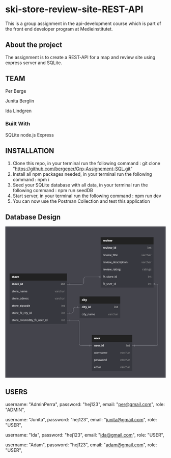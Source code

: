 # ski-store-review-site-REST-API

This is a group assignment in the api-development course which is part of the front end developer program at Medieinstitutet.

## About the project

The assignment is to create a REST-API for a map and review site using express server and SQLite.

## TEAM

Per Berge

Junita Berglin

Ida Lindgren

### Built With

SQLite
node.js
Express

## INSTALLATION

1. Clone this repo, in your terminal run the following command : git clone "https://github.com/bergeper/Grp-Assignement-SQL.git"
2. Install all npm packages needed, in your terminal run the following command : npm i
3. Seed your SQLite database with all data, in your terminal run the following command : npm run seedDB
4. Start server, in your terminal run the following command : npm run dev
5. You can now use the Postman Collection and test this application

## Database Design

![database](./dbDesign/MicrosoftTeams-image%20(3).png)

## USERS

username: "AdminPerra",
password: "hej123",
email: "per@gmail.com",
role: "ADMIN",

username: "Junita",
password: "hej123",
email: "junita@gmail.com",
role: "USER",

username: "Ida",
password: "hej123",
email: "ida@gmail.com",
role: "USER",

username: "Adam",
password: "hej123",
email: "adam@gmail.com",
role: "USER",
